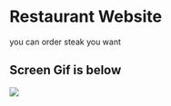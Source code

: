 <h1> Restaurant Website</h1>

<p> you can order steak you want</p>

<h2> Screen Gif is below</h2>


![](webside.gif)
